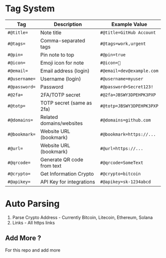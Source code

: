 # Tag System

| Tag           | Description                | Example Value             |
| ------------- | -------------------------- | ------------------------- |
| `#@title=`    | Note title                 | `#@title=GitHub Account`  |
| `#@tags=`     | Comma-separated tags       | `#@tags=work,urgent`      |
| `#@pin=    `  | Pin note to top            | `#@pin=true`              |
| `#@icon=`     | Emoji icon for note        | `#@icon=🔑`               |
| `#@email=`    | Email address (login)      | `#@email=dev@example.com` |
| `#@username=` | Username (login)           | `#@username=myuser`       |
| `#@password=` | Password                   | `#@password=Secret123!`   |
| `#@2fa=`      | 2FA/TOTP secret            | `#@2fa=JBSWY3DPEHPK3PXP`  |
| `#@totp=`     | TOTP secret (same as 2fa)  | `#@totp=JBSWY3DPEHPK3PXP` |
| `#@domains=`  | Related domains/websites   | `#@domains=github.com`    |
| `#@bookmark=` | Website URL (bookmark)     | `#@bookmark=https://...`  |
| `#@url=`      | Website URL (bookmark)     | `#@url=https://...`       |
| `#@qrcode=`   | Generate QR code from text | `#@qrcode=SomeText`       |
| `#@crypto=`   | Get Information Crypto     | `#@crypto=bitcoin`        |
| `#@apikey=`   | API Key for integrations   | `#@apikey=sk-1234abcd`    |


# Auto Parsing

1. Parse Crypto Address - Currently Bitcoin, Litecoin, Ethereum, Solana
2. Links - All https links

## Add More ?

For this repo and add more 
